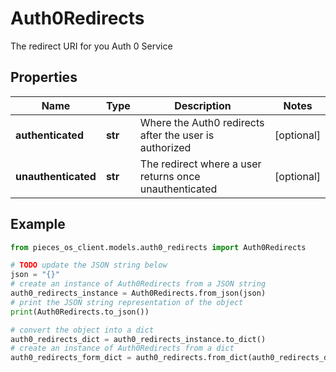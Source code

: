 # Auth0Redirects

The redirect URI for you Auth 0 Service

## Properties

Name | Type | Description | Notes
------------ | ------------- | ------------- | -------------
**authenticated** | **str** | Where the Auth0 redirects after the user is authorized | [optional] 
**unauthenticated** | **str** | The redirect where a user returns once unauthenticated | [optional] 

## Example

```python
from pieces_os_client.models.auth0_redirects import Auth0Redirects

# TODO update the JSON string below
json = "{}"
# create an instance of Auth0Redirects from a JSON string
auth0_redirects_instance = Auth0Redirects.from_json(json)
# print the JSON string representation of the object
print(Auth0Redirects.to_json())

# convert the object into a dict
auth0_redirects_dict = auth0_redirects_instance.to_dict()
# create an instance of Auth0Redirects from a dict
auth0_redirects_form_dict = auth0_redirects.from_dict(auth0_redirects_dict)
```



